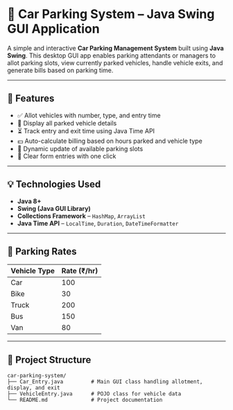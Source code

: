 # 🚗 Car Parking System – Java Swing GUI Application

A simple and interactive **Car Parking Management System** built using **Java Swing**. This desktop GUI app enables parking attendants or managers to allot parking slots, view currently parked vehicles, handle vehicle exits, and generate bills based on parking time.

---

## 🔧 Features

- ✅ Allot vehicles with number, type, and entry time
- 📃 Display all parked vehicle details
- ⏳ Track entry and exit time using Java Time API
- 💵 Auto-calculate billing based on hours parked and vehicle type
- 🧮 Dynamic update of available parking slots
- 🧼 Clear form entries with one click

---

## 💡 Technologies Used

- **Java 8+**
- **Swing (Java GUI Library)**
- **Collections Framework** – `HashMap`, `ArrayList`
- **Java Time API** – `LocalTime`, `Duration`, `DateTimeFormatter`

---

## 🧮 Parking Rates

| Vehicle Type | Rate (₹/hr) |
|--------------|------------|
| Car          | 100        |
| Bike         | 30         |
| Truck        | 200        |
| Bus          | 150        |
| Van          | 80         |

---

## 📁 Project Structure

```text
car-parking-system/
├── Car_Entry.java         # Main GUI class handling allotment, display, and exit
├── VehicleEntry.java      # POJO class for vehicle data
└── README.md              # Project documentation
